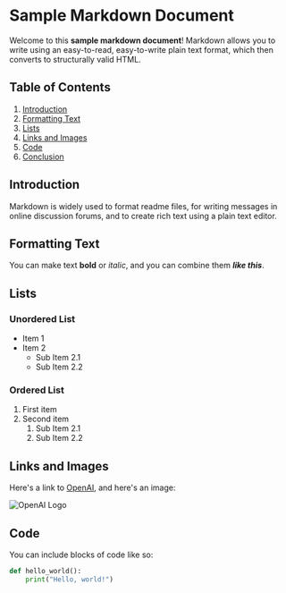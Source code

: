 # Sample Markdown Document

Welcome to this **sample markdown document**! Markdown allows you to write using an easy-to-read, easy-to-write plain text format, which then converts to structurally valid HTML.

## Table of Contents

1. [Introduction](#introduction)
2. [Formatting Text](#formatting-text)
3. [Lists](#lists)
4. [Links and Images](#links-and-images)
5. [Code](#code)
6. [Conclusion](#conclusion)

## Introduction

Markdown is widely used to format readme files, for writing messages in online discussion forums, and to create rich text using a plain text editor.

## Formatting Text

You can make text **bold** or *italic*, and you can combine them **_like this_**.

## Lists

### Unordered List

- Item 1
- Item 2
  - Sub Item 2.1
  - Sub Item 2.2

### Ordered List

1. First item
2. Second item
   1. Sub Item 2.1
   2. Sub Item 2.2

## Links and Images

Here's a link to [OpenAI](https://www.openai.com), and here's an image:

![OpenAI Logo](https://openai.com/logo.png)

## Code

You can include blocks of code like so:

```python
def hello_world():
    print("Hello, world!")
